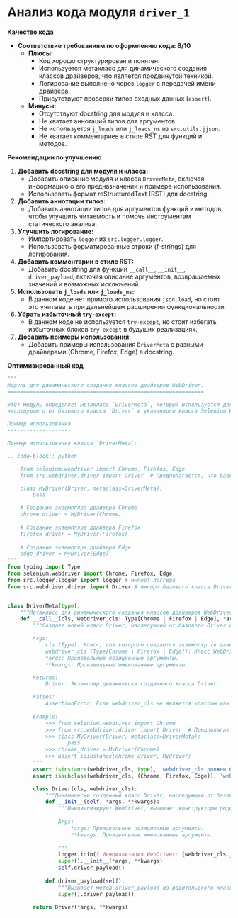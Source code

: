 # Анализ кода модуля `driver_1`

**Качество кода**

-   **Соответствие требованиям по оформлению кода: 8/10**
    -   **Плюсы:**
        -   Код хорошо структурирован и понятен.
        -   Используется метакласс для динамического создания классов драйверов, что является продвинутой техникой.
        -   Логирование выполнено через `logger` с передачей имени драйвера.
        -   Присутствуют проверки типов входных данных (`assert`).
    -   **Минусы:**
        -   Отсутствуют docstring для модуля и класса.
        -   Не хватает аннотаций типов для аргументов.
        -   Не используется `j_loads` или `j_loads_ns` из `src.utils.jjson`.
        -   Не хватает комментариев в стиле RST для функций и методов.

**Рекомендации по улучшению**

1.  **Добавить docstring для модуля и класса:**
    -   Добавить описание модуля и класса `DriverMeta`, включая информацию о его предназначении и примере использования.
    -   Использовать формат reStructuredText (RST) для docstring.
2.  **Добавить аннотации типов:**
    -   Добавить аннотации типов для аргументов функций и методов, чтобы улучшить читаемость и помочь инструментам статического анализа.
3.  **Улучшить логирование:**
    -   Импортировать `logger` из `src.logger.logger`.
    -   Использовать форматированные строки (f-strings) для логирования.
4.  **Добавить комментарии в стиле RST:**
    -   Добавить docstring для функций `__call__`, `__init__`, `driver_payload`, включая описание аргументов, возвращаемых значений и возможных исключений.
5.  **Использовать `j_loads` или `j_loads_ns`:**
    -   В данном коде нет прямого использования `json.load`, но стоит это учитывать при дальнейшем расширении функциональности.
6.  **Убрать избыточный `try-except`:**
    -   В данном коде не используется `try-except`, но стоит избегать избыточных блоков `try-except` в будущих реализациях.
7.  **Добавить примеры использования:**
    -   Добавить примеры использования `DriverMeta` с разными драйверами (Chrome, Firefox, Edge) в docstring.

**Оптимизированный код**

```python
"""
Модуль для динамического создания классов драйверов WebDriver.
==============================================================

Этот модуль определяет метакласс `DriverMeta`, который используется для динамического создания класса `Driver`,
наследующего от базового класса `Driver` и указанного класса Selenium WebDriver (`Chrome`, `Firefox` или `Edge`).

Пример использования
--------------------

Пример использования класса `DriverMeta`:

.. code-block:: python

    from selenium.webdriver import Chrome, Firefox, Edge
    from src.webdriver.driver import Driver  # Предполагается, что базовый класс Driver определен здесь

    class MyDriver(Driver, metaclass=DriverMeta):
        pass

    # Создание экземпляра драйвера Chrome
    chrome_driver = MyDriver(Chrome)
    
    # Создание экземпляра драйвера Firefox
    firefox_driver = MyDriver(Firefox)
    
    # Создание экземпляра драйвера Edge
    edge_driver = MyDriver(Edge)
"""
from typing import Type
from selenium.webdriver import Chrome, Firefox, Edge
from src.logger.logger import logger # импорт логгера
from src.webdriver.driver import Driver # импорт базового класса Driver


class DriverMeta(type):
    """Метакласс для динамического создания классов драйверов WebDriver."""
    def __call__(cls, webdriver_cls: Type[Chrome | Firefox | Edge], *args, **kwargs):
        """Создает новый класс Driver, наследующий от базового Driver и указанного класса WebDriver.

        Args:
            cls (Type): Класс, для которого создается экземпляр (в данном случае Driver).
            webdriver_cls (Type[Chrome | Firefox | Edge]): Класс WebDriver (Chrome, Firefox или Edge).
            *args: Произвольные позиционные аргументы.
            **kwargs: Произвольные именованные аргументы.

        Returns:
            Driver: Экземпляр динамически созданного класса Driver.

        Raises:
            AssertionError: Если webdriver_cls не является классом или не является подклассом Chrome, Firefox или Edge.
        
        Example:
            >>> from selenium.webdriver import Chrome
            >>> from src.webdriver.driver import Driver  # Предполагается, что базовый класс Driver определен здесь
            >>> class MyDriver(Driver, metaclass=DriverMeta):
            ...    pass
            >>> chrome_driver = MyDriver(Chrome)
            >>> assert isinstance(chrome_driver, MyDriver)
        """
        assert isinstance(webdriver_cls, type), 'webdriver_cls должен быть классом' # Проверяем, что webdriver_cls является классом
        assert issubclass(webdriver_cls, (Chrome, Firefox, Edge)), 'webdriver_cls должен быть подклассом Chrome, Firefox или Edge' # Проверяем, что webdriver_cls является подклассом одного из разрешенных классов WebDriver

        class Driver(cls, webdriver_cls):
            """Динамически созданный класс Driver, наследующий от базового Driver и указанного класса WebDriver."""
            def __init__(self, *args, **kwargs):
                """Инициализирует WebDriver, вызывает конструкторы родительских классов и driver_payload.
                
                Args:
                    *args: Произвольные позиционные аргументы.
                    **kwargs: Произвольные именованные аргументы.
                
                """
                logger.info(f'Инициализация WebDriver: {webdriver_cls.__name__} args: {args}, kwargs: {kwargs}') # логирование инициализации драйвера
                super().__init__(*args, **kwargs)
                self.driver_payload()
            
            def driver_payload(self):
                """Вызывает метод driver_payload из родительского класса Driver."""
                super().driver_payload()

        return Driver(*args, **kwargs)
```